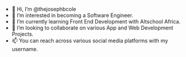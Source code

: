 - 👋 Hi, I’m @thejosephbcole
- 👀 I’m interested in becoming a Software Engineer.
- 🌱 I’m currently learning Front End Development with Altschool Africa.
- 💞️ I’m looking to collaborate on various App and Web Development Projects.
- 📫 You can reach across various social media platforms with my username.

<!---
thejosephbcole/thejosephbcole is a ✨ special ✨ repository because its `README.md` (this file) appears on your GitHub profile.
You can click the Prevew link to take a look at your changes.
--->
